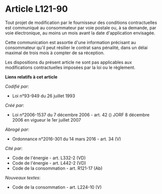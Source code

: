 # Article L121-90

Tout projet de modification par le fournisseur des conditions contractuelles est communiqué au consommateur par voie postale
ou, à sa demande, par voie électronique, au moins un mois avant la date d'application envisagée.

Cette communication est assortie d'une information précisant au consommateur qu'il peut résilier le contrat sans pénalité,
dans un délai maximal de trois mois à compter de sa réception.

Les dispositions du présent article ne sont pas applicables aux modifications contractuelles imposées par la loi ou le
règlement.

**Liens relatifs à cet article**

_Codifié par_:

  - Loi n°93-949 du 26 juillet 1993

_Créé par_:

  - Loi n°2006-1537 du 7 décembre 2006 - art. 42 () JORF 8 décembre 2006 en vigueur le 1er juillet 2007

_Abrogé par_:

  - Ordonnance n°2016-301 du 14 mars 2016 - art. 34 (V)

_Cité par_:

  - Code de l'énergie - art. L332-2 (VD)
  - Code de l'énergie - art. L442-2 (VD)
  - Code de la consommation - art. R121-17 (Ab)

_Nouveaux textes_:

  - Code de la consommation - art. L224-10 (V)
